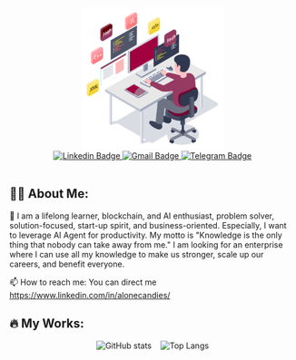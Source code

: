 <div id="header" align="center">
  <img src="./heading.gif" height="250px" width="auto"/>
</div>
<div id="badges" align="center">
  <a href="https://www.linkedin.com/in/alonecandies/">
    <img src="https://img.shields.io/badge/Linkedin-blue?style=for-the-badge&logo=linkedin&logoColor=white" alt="Linkedin Badge"/>
  </a>
  <a href="https://mail.google.com/mail/u/dragonfrezze@gmail.com">
    <img src="https://img.shields.io/badge/Gmail-orange?style=for-the-badge&logo=gmail&logoColor=white" alt="Gmail Badge"/>
  </a>
  <a href="https://t.me/alonecandies">
    <img src="https://img.shields.io/badge/Telegram-informational?style=for-the-badge&logo=telegram&logoColor=white" alt="Telegram Badge"/>
  </a>
</div>
<div align="center">
   <img src="https://komarev.com/ghpvc/?username=alonecandies&style=flat-square&color=blue" alt="" />
</div>

## :man_technologist: About Me:

👋 I am a lifelong learner, blockchain, and AI enthusiast, problem solver, solution-focused, start-up spirit, and business-oriented. Especially, I want to leverage AI Agent for productivity. My motto is "Knowledge is the only thing that nobody can take away from me." I am looking for an enterprise where I can use all my knowledge to make us stronger, scale up our careers, and benefit everyone.

📫 How to reach me: You can direct me https://www.linkedin.com/in/alonecandies/

## :fire: My Works:

<div style="display: flex; gap: 1rem; justify-content: center; align-items: flex-start;">
  <img src="https://github-readme-stats.vercel.app/api?username=alonecandies&show_icons=true&theme=radical" alt="GitHub stats" width="auto" />
  <img src="https://github-readme-stats.vercel.app/api/top-langs/?username=alonecandies&langs_count=30&hide=PHP,C%23,Jupyter%20Notebook,Perl,TeX,XSLT,Raku,Batchfile,Handlebars,Nix&layout=compact" alt="Top Langs" width="auto" />
</div>
